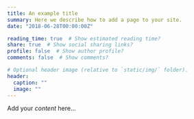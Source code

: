 ```yaml
---
title: An example title
summary: Here we describe how to add a page to your site.
date: "2018-06-28T00:00:00Z"

reading_time: true  # Show estimated reading time?
share: true  # Show social sharing links?
profile: false  # Show author profile?
comments: false  # Show comments?

# Optional header image (relative to `static/img/` folder).
header:
  caption: ""
  image: ""
---
```


Add your *content* here...
